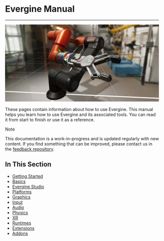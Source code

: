 # Evergine Manual

---

![Manual](images/manual.jpg)

These pages contain information about how to use Evergine. This manual helps you learn how to use Evergine and its associated tools. You can read it from start to finish or use it as a reference.

> [!Note]
> This documentation is a work-in-progress and is updated regularly with new content. If you find something that can be improved, please contact us in the [feedback repository](https://github.com/evergineteam/Feedback).

## In This Section

- [Getting Started](get_started/index.md)
- [Basics](basics/index.md)
- [Evergine Studio](evergine_studio/index.md)
- [Platforms](platforms/index.md)
- [Graphics](graphics/index.md)
- [Input](input/index.md)
- [Audio](audio/index.md)
- [Physics](physics/index.md)
- [XR](xr/index.md)
- [Runtimes](runtimes/index.md)
- [Extensions](extensions/index.md)
- [Addons](addons/index.md)